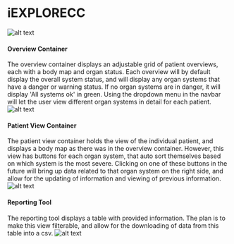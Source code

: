 # iEXPLORECC
![alt text](https://github.com/hamzaowais11/iEXPLORECC/raw/master/flashing2.gif "web app progress")



#### Overview Container
The overview container displays an adjustable grid of patient overviews, each with a body map and organ status. Each overview will by default display the overall system status, and will display any organ systems that have a danger or warning status. If no organ systems are in danger, it will display 'All systems ok' in green. Using the dropdown menu in the navbar will let the user view different organ systems in detail for each patient.
![alt text](https://github.com/hamzaowais11/iEXPLORECC/raw/master/icuoverview.png "web app progress")

#### Patient View Container
The patient view container holds the view of the individual patient, and displays a body map as there was in the overview container. However, this view has buttons for each organ system, that auto sort themselves based on which system is the most severe. Clicking on one of these buttons in the future will bring up data related to that organ system on the right side, and allow for the updating of information and viewing of previous information.
![alt text](https://github.com/hamzaowais11/iEXPLORECC/raw/master/flashing2.gif "web app progress")

#### Reporting Tool
The reporting tool displays a table with provided information. The plan is to make this view filterable, and allow for the downloading of data from this table into a csv.
![alt text](https://github.com/hamzaowais11/iEXPLORECC/raw/master/reportingtool.png "web app progress")
